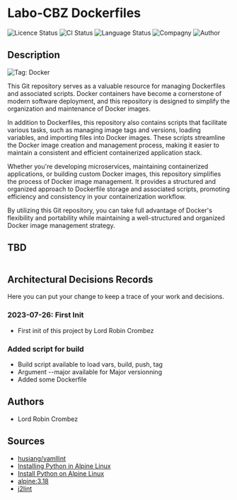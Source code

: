 # Labo-CBZ Dockerfiles

![Licence Status](https://img.shields.io/badge/licence-MIT-brightgreen)
![CI Status](https://img.shields.io/badge/CI-success-brightgreen)
![Language Status](https://img.shields.io/badge/language-Dockerfile-red)
![Compagny](https://img.shields.io/badge/Compagny-Labo--CBZ-blue)
![Author](https://img.shields.io/badge/Author-Lord%20Robin%20Cbz-blue)

## Description

![Tag: Docker](https://img.shields.io/badge/Tech-Docker-orange)

This Git repository serves as a valuable resource for managing Dockerfiles and associated scripts. Docker containers have become a cornerstone of modern software deployment, and this repository is designed to simplify the organization and maintenance of Docker images.

In addition to Dockerfiles, this repository also contains scripts that facilitate various tasks, such as managing image tags and versions, loading variables, and importing files into Docker images. These scripts streamline the Docker image creation and management process, making it easier to maintain a consistent and efficient containerized application stack.

Whether you're developing microservices, maintaining containerized applications, or building custom Docker images, this repository simplifies the process of Docker image management. It provides a structured and organized approach to Dockerfile storage and associated scripts, promoting efficiency and consistency in your containerization workflow.

By utilizing this Git repository, you can take full advantage of Docker's flexibility and portability while maintaining a well-structured and organized Docker image management strategy.

## TBD

```SHELL

```

## Architectural Decisions Records

Here you can put your change to keep a trace of your work and decisions.

### 2023-07-26: First Init

* First init of this project by Lord Robin Crombez

### Added script for build

* Build script available to load vars, build, push, tag
* Argument --major available for Major versionning
* Added some Dockerfile

## Authors

* Lord Robin Crombez

## Sources

* [husiang/yamllint](https://hub.docker.com/r/chusiang/yamllint/dockerfile)
* [Installing Python in Alpine Linux](https://www.askpython.com/python/examples/python-alpine-linux)
* [Install Python on Alpine Linux](https://devcoops.com/install-python-on-alpine-linux/)
* [alpine:3.18](https://hub.docker.com/layers/library/alpine/3.18/images/sha256-48d9183eb12a05c99bcc0bf44a003607b8e941e1d4f41f9ad12bdcc4b5672f86?context=explore)
* [j2lint](https://github.com/aristanetworks/j2lint)
